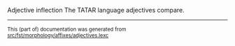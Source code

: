 Adjective inflection
The TATAR language adjectives compare.

* * *

<small>This (part of) documentation was generated from [src/fst/morphology/affixes/adjectives.lexc](https://github.com/giellalt/lang-tat/blob/main/src/fst/morphology/affixes/adjectives.lexc)</small>
